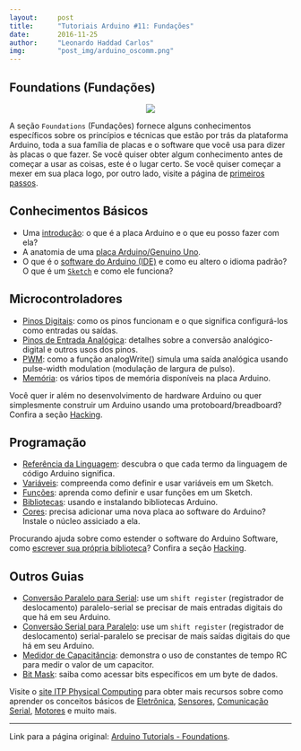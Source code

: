 ```yaml
---
layout:     post
title:      "Tutoriais Arduino #11: Fundações"
date:       2016-11-25
author:     "Leonardo Haddad Carlos"
img:        "post_img/arduino_oscomm.png"
---
```


## Foundations (Fundações)

<p style="text-align: center;">
    <img src="{{ site.baseurl }}/post_img/arduinotutorials/found_intro.svg" style="margin: 0 auto; max-height: 390px;" />
</p>

A seção `Foundations` (Fundações) fornece alguns conhecimentos específicos sobre os princípios e técnicas que estão por trás da plataforma Arduino, toda a sua família de placas e o software que você usa para dizer às placas o que fazer.
Se você quiser obter algum conhecimento antes de começar a usar as coisas, este é o lugar certo. Se você quiser começar a mexer em sua placa logo, por outro lado, visite a página de [primeiros passos][firststeps].

## Conhecimentos Básicos

 - Uma [introdução][intro]: o que é a placa Arduino e o que eu posso fazer com ela?
 - A anatomia de uma [placa Arduino/Genuino Uno][ardgenuno].
 - O que é o [software do Arduino (IDE)][ide] e como eu altero o idioma padrão? O que é um [`Sketch`][sketch] e como ele funciona?

## Microcontroladores

 - [Pinos Digitais][digitalpins]: como os pinos funcionam e o que significa configurá-los como entradas ou saídas.
 - [Pinos de Entrada Analógica][analoginput]: detalhes sobre a conversão analógico-digital e outros usos dos pinos.
 - [PWM][pwm]: como a função analogWrite() simula uma saída analógica usando pulse-width modulation (modulação de largura de pulso).
 - [Memória][memory]: os vários tipos de memória disponíveis na placa Arduino.

Você quer ir além no desenvolvimento de hardware Arduino ou quer simplesmente construir um Arduino usando uma protoboard/breadboard? Confira a seção [Hacking][hacking].

## Programação

 - [Referência da Linguagem][reference]: descubra o que cada termo da linguagem de código Arduino significa.
 - [Variáveis][variables]: compreenda como definir e usar variáveis em um Sketch.
 - [Funções][functions]: aprenda como definir e usar funções em um Sketch.
 - [Bibliotecas][libraries]: usando e instalando bibliotecas Arduino.
 - [Cores][cores]: precisa adicionar uma nova placa ao software do Arduino? Instale o núcleo assiciado a ela.

Procurando ajuda sobre como estender o software do Arduino Software, como [escrever sua própria biblioteca][writelibrary]? Confira a seção [Hacking][hacking].

## Outros Guias

 - [Conversão Paralelo para Serial][parallelserial]: use um `shift register` (registrador de deslocamento) paralelo-serial se precisar de mais entradas digitais do que há em seu Arduino.
 - [Conversão Serial para Paralelo][serialparallel]: use um `shift register` (registrador de deslocamento) serial-paralelo se precisar de mais saídas digitais do que há em seu Arduino.
 - [Medidor de Capacitância][capacitancemeter]: demonstra o uso de constantes de tempo RC para medir o valor de um capacitor.
 - [Bit Mask][bitmask]: saiba como acessar bits específicos em um byte de dados.

Visite o [site ITP Physical Computing][itppc] para obter mais recursos sobre como aprender os conceitos básicos de [Eletrônica][electronics], [Sensores][sensorsbasics], [Comunicação Serial][serialcomm], [Motores][motors] e muito mais.

----

Link para a página original: [Arduino Tutorials - Foundations][originalpage].

[//]: # (These are reference links used in the body of this note and get stripped out when the markdown processor does its job. There is no need to format nicely because it shouldn't be seen. Thanks SO - http://stackoverflow.com/questions/4823468/store-comments-in-markdown-syntax)


   [placeholder]: <>
   [motors]: <https://itp.nyu.edu/physcomp/lessons/dc-motors/>
   [serialcomm]: <https://itp.nyu.edu/physcomp/lessons/serial-communication/>
   [sensorsbasics]: <https://itp.nyu.edu/physcomp/lessons/sensors-the-basics/>
   [electronics]: <https://itp.nyu.edu/physcomp/lessons/electronics/>
   [itppc]: <https://itp.nyu.edu/physcomp>
   [bitmask]: <https://www.arduino.cc/en/Tutorial/BitMask>
   [capacitancemeter]: <https://www.arduino.cc/en/Tutorial/CapacitanceMeter>
   [serialparallel]: <https://www.arduino.cc/en/Tutorial/ShiftOut>
   [parallelserial]: <https://www.arduino.cc/en/Tutorial/ShiftIn>
   [writelibrary]: <https://www.arduino.cc/en/Hacking/LibraryTutorial>
   [cores]: </2016/11/24/arduino-9cores/>
   [libraries]: </2016/11/24/arduino-8libraries/>
   [functions]: <https://www.arduino.cc/en/Reference/FunctionDeclaration>
   [variables]: <https://www.arduino.cc/en/Tutorial/Variables>
   [reference]: <https://www.arduino.cc/en/Reference/HomePage>
   [hacking]: <https://www.arduino.cc/en/Hacking/HomePage>
   [memory]: <https://www.arduino.cc/en/Tutorial/Memory>
   [pwm]: <https://www.arduino.cc/en/Tutorial/PWM>
   [analoginput]: <https://www.arduino.cc/en/Tutorial/AnalogInputPins>
   [digitalpins]: <https://www.arduino.cc/en/Tutorial/DigitalPins>
   [sketch]: <https://www.arduino.cc/en/Tutorial/Sketch>
   [ide]: </2016/11/21/arduino-7environment/>
   [ardgenuno]: <https://www.arduino.cc/en/Guide/BoardAnatomy>
   [intro]: </2016/11/20/arduino-6intro/>
   [firststeps]: </2016/11/20/arduino-1start/>
   [originalpage]: <https://www.arduino.cc/en/Tutorial/Foundations>
   [arduino]: <https://www.arduino.cc>
